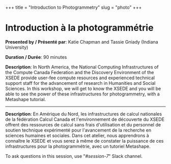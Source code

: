 +++
title = "Introduction to Photogrammetry"
slug = "photo"
+++

# Introduction à la photogrammétrie

**Presented by / Présenté par**: Katie Chapman and Tassie Gniady (Indiana University)

**Duration / Durée**: 90 minutes

**Description**: In North America, the National Computing Infrastructures of the Compute Canada Federation and the
  Discovery Environment of the XSEDE provide user-fee compute resources and experienced technical support staff for the
  advancement of research in Humanities and Social Sciences. In this workshop, we will get to know the XSEDE and you
  will be able to see the power of these infrastructures for photogrammetry, with a Metashape tutorial.

---

**Description**: En Amérique du Nord, les infrastructures de calcul nationales de la fédération Calcul Canada et
  l'environnement de découverte du XSEDE offrent des ressources de calcul sans frais d'utilisation et du personnel de
  soutien technique expérimenté pour l'avancement de la recherche en sciences humaines et sociales. Dans cet atelier,
  nous apprendrons à connaître le XSEDE et vous serez à même de constater la puissance de ces infrastructures pour la
  photogrammétrie, avec un tutoriel Metashape.

To ask questions in this session, use "*#session-7*" Slack channel.
